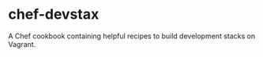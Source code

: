 chef-devstax
=======

A Chef cookbook containing helpful recipes to build development stacks on Vagrant.